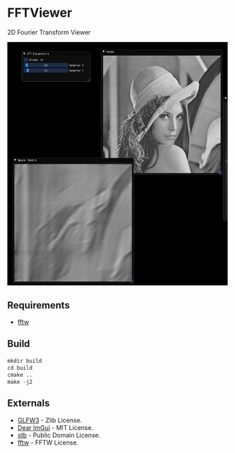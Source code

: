 # FFTViewer

2D Fourier Transform Viewer

![](img.png)

## Requirements
* [fftw](http://www.fftw.org/)

## Build

```
mkdir build
cd build
cmake ..
make -j2
```

## Externals

* [GLFW3](https://github.com/glfw/glfw) - Zlib License.
* [Dear ImGui](https://github.com/ocornut/imgui) - MIT License.
* [stb](https://github.com/nothings/stb) - Public Domain License.
* [fftw](http://www.fftw.org/) - FFTW License.
